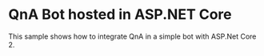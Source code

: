 ﻿# QnA Bot hosted in ASP.NET Core
This sample shows how to integrate QnA in a simple bot with ASP.Net Core 2. 